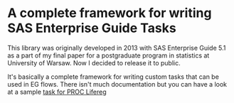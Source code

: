 # A complete framework for writing SAS Enterprise Guide Tasks

This library was originally developed in 2013 with SAS Enterprise Guide 5.1 as a part of my final paper for a postgraduate program in statistics at University of Warsaw. Now I decided to release it to public.

It's basically a complete framework for writing custom tasks that can be used in EG flows. There isn't much documentation but you can have a look at a sample [task for PROC Lifereg](https://github.com/ms32035/MarcinSzymanski.Lifereg)